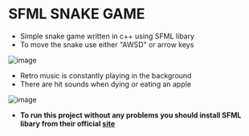 # SFML SNAKE GAME

* Simple snake game written in c++ using SFML libary
* To move the snake use either "AWSD" or arrow keys

![image](https://user-images.githubusercontent.com/104282488/222280694-394dea82-d092-4aee-8ca2-00c299c67aa5.png)

* Retro music is constantly playing in the background
* There are hit sounds when dying or eating an apple

![image](https://user-images.githubusercontent.com/104282488/222281706-169e0f01-5397-4318-86e0-ec148b67381d.png)

* <strong>To run this project without any problems you should install SFML libary from their official  [site](https://www.sfml-dev.org/index.php)</strong>

